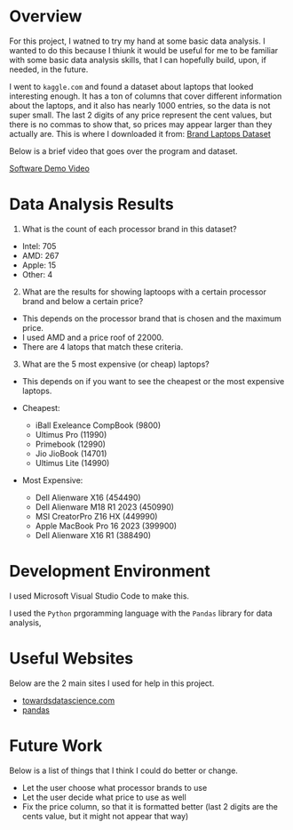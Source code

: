 # Overview

For this project, I watned to try my hand at some basic data analysis. I wanted to do this because I thiunk it would be useful for me to be familiar with
some basic data analysis skills, that I can hopefully build, upon, if needed, in the future. 

I went to ```kaggle.com``` and found a dataset about laptops that looked interesting enough. It has a ton of columns that cover different information
about the laptops, and it also has nearly 1000 entries, so the data is not super small. The last 2 digits of any price represent the cent values, but there is no commas to show that, so prices may appear larger than they actually are. 
This is where I downloaded it from:
[Brand Laptops Dataset](https://www.kaggle.com/datasets/bhavikjikadara/brand-laptops-dataset?resource=download)

Below is a brief video that goes over the program and dataset.

[Software Demo Video](https://youtu.be/Ii2GjiuMhzs)

# Data Analysis Results

1. What is the count of each processor brand in this dataset?
 * Intel: 705
 * AMD: 267
 * Apple: 15
 * Other: 4

2. What are the results for showing laptoops with a certain processor brand and below a certain price?
 * This depends on the processor brand that is chosen and the maximum price.
 * I used AMD and a price roof of 22000.
 * There are 4 latops that match these criteria.

3. What are the 5 most expensive (or cheap) laptops?
 * This depends on if you want to see the cheapest or the most expensive laptops.
* Cheapest:
   * iBall Exeleance CompBook (9800)
   * Ultimus Pro (11990)
   * Primebook (12990)
   * Jio JioBook (14701)
   * Ultimus Lite (14990)

* Most Expensive:
  * Dell Alienware X16 (454490)
  * Dell Alienware M18 R1 2023 (450990)
  * MSI CreatorPro Z16 HX (449990)
  * Apple MacBook Pro 16 2023 (399900)
  * Dell Alienware X16 R1 (388490)


# Development Environment

I used Microsoft Visual Studio Code to make this.

I used the ```Python``` prgoramming language with the ```Pandas``` library for data analysis,

# Useful Websites

Below are the 2 main sites I used for help in this project.
* [towardsdatascience.com](https://towardsdatascience.com/getting-started-to-data-analysis-with-python-pandas-with-titanic-dataset-a195ab043c77)
* [pandas](https://pandas.pydata.org/docs/user_guide/10min.html#min)

# Future Work

Below is a list of things that I think I could do better or change.
* Let the user choose what processor brands to use
* Let the user decide what price to use as well
* Fix the price column, so that it is formatted better (last 2 digits are the cents value, but it might not appear that way)